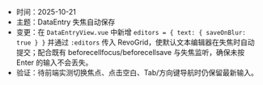 - 时间：2025-10-21
- 主题：DataEntry 失焦自动保存
- 变更：在 `DataEntryView.vue` 中新增 `editors = { text: { saveOnBlur: true } }` 并通过 `:editors` 传入 RevoGrid，使默认文本编辑器在失焦时自动提交；配合既有 beforecellfocus/beforecellsave 与失焦监听，确保未按 Enter 的输入不会丢失。
- 验证：待前端实测切换焦点、点击空白、Tab/方向键导航时仍保留最新输入。